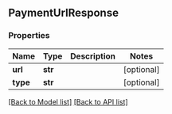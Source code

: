 ## PaymentUrlResponse

### Properties
Name | Type | Description | Notes
------------ | ------------- | ------------- | -------------
**url** | **str** |  | [optional] 
**type** | **str** |  | [optional] 

[[Back to Model list]](#documentation-for-models) [[Back to API list]](#documentation-for-api-endpoints)


